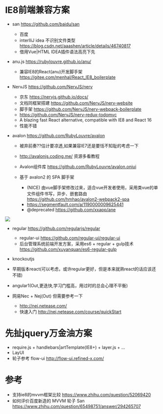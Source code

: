 # IE8前端兼容方案

- san <https://github.com/baidu/san>

  - 百度
  - interlliJ idea 不识别文件类型 <https://blog.csdn.net/aaashen/article/details/46740817>
  - 借用Vue|HTML IDEA插件语法高亮下先

- anu.js <https://rubylouvre.github.io/anu/>

  - 兼容IE8的React(anu)开发脚手架 <https://gitee.com/menhal/React_IE8_boilerplate>

- NervJS <https://github.com/NervJS/nerv>

  - 京东 <https://nervjs.github.io/docs/>
  - 文档同框架搭建 <https://github.com/NervJS/nerv-website>
  - 脚手架 https://github.com/NervJS/nerv-webpack-boilerplate
  - <https://github.com/NervJS/nerv-redux-todomvc>
  - A blazing fast React alternative, compatible with IE8 and React 16
  - 性能不错

- avalon <https://github.com/RubyLouvre/avalon>

  - 被弃前奏??估计要凉透,如果兼容IE7还是要恬不知耻的考虑一下
  - <http://avalonjs.coding.me/> 资源多看教程
  - Avalon组件库 <https://github.com/RubyLouvre/avalon.oniui>
  - 基于 avalon2 的 SPA 脚手架

    - (NICE) 由vue脚手架修改过来，适合vue开发者使用，采用类vue的单文件组件书写，异步、嵌套路由 <https://github.com/hmhao/avalon2-webpack2-spa>
    - <https://segmentfault.com/a/1190000009625441>
    - @deprecated <https://github.com/xxapp/ane>

![](https://pic4.zhimg.com/80/v2-3ad18522a77e7e759c969efd6b130c7d_hd.jpg)

- regular <https://github.com/regularjs/regular>

  - regular-ui <https://github.com/regular-ui/regular-ui>
  - 后台管理系统前端开发方案，采用es6 + regular + gulp技术 <https://github.com/xuyanquan/es6-regular-gulp>

- knockoutjs

- 早期版本react(可以考虑，或许regular更好，但是本来就熟react的话应该还不错)

- angular1(Out,更迭快,学习门槛高，用过时的总会心理不平衡)

- 网易Nec + Nej(Out) 但需要参考一下

  - <http://nej.netease.com/>
  - 快速入门 <http://nej.netease.com/course/quickStart>

# 先扯jquery万金油方案

- require.js + handlebars|artTemplate(IE8+) + layer.js + ...
- LayUI
- 轮子参考 flow-ui <http://flow-ui.refined-x.com/>

# 参考

- 支持ie8的mvvm框架比较 <https://www.zhihu.com/question/52069420>
- 如何评价百度新造的 MVVM 轮子 San <https://www.zhihu.com/question/65498751/answer/294265707>
